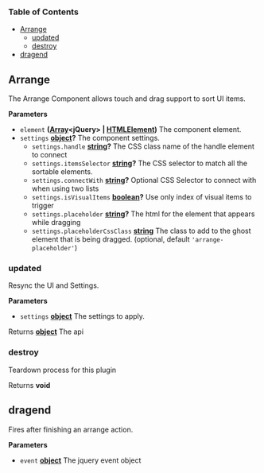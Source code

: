 <!-- Generated by documentation.js. Update this documentation by updating the source code. -->

### Table of Contents

-   [Arrange][1]
    -   [updated][2]
    -   [destroy][3]
-   [dragend][4]

## Arrange

The Arrange Component allows touch and drag support to sort UI items.

**Parameters**

-   `element` **([Array][5]&lt;jQuery> | [HTMLElement][6])** The component element.
-   `settings` **[object][7]?** The component settings.
    -   `settings.handle` **[string][8]?** The CSS class name of the handle element to connect
    -   `settings.itemsSelector` **[string][8]?** The CSS selector to match all the sortable elements.
    -   `settings.connectWith` **[string][8]?** Optional CSS Selector to connect with when using two lists
    -   `settings.isVisualItems` **[boolean][9]?** Use only index of visual items to trigger
    -   `settings.placeholder` **[string][8]?** The html for the element that appears while dragging
    -   `settings.placeholderCssClass` **[string][8]** The class to add to the ghost element that is being dragged. (optional, default `'arrange-placeholder'`)

### updated

Resync the UI and Settings.

**Parameters**

-   `settings` **[object][7]** The settings to apply.

Returns **[object][7]** The api

### destroy

Teardown process for this plugin

Returns **void** 

## dragend

Fires after finishing an arrange action.

**Parameters**

-   `event` **[object][7]** The jquery event object

[1]: #arrange

[2]: #updated

[3]: #destroy

[4]: #dragend

[5]: https://developer.mozilla.org/docs/Web/JavaScript/Reference/Global_Objects/Array

[6]: https://developer.mozilla.org/docs/Web/HTML/Element

[7]: https://developer.mozilla.org/docs/Web/JavaScript/Reference/Global_Objects/Object

[8]: https://developer.mozilla.org/docs/Web/JavaScript/Reference/Global_Objects/String

[9]: https://developer.mozilla.org/docs/Web/JavaScript/Reference/Global_Objects/Boolean
